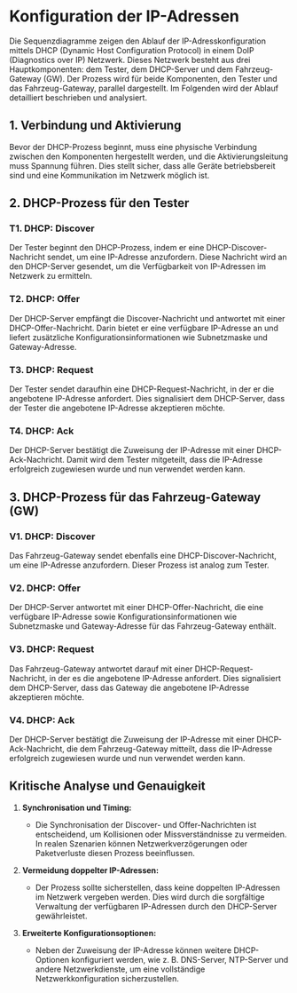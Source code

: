 # Konfiguration der IP-Adressen

Die Sequenzdiagramme zeigen den Ablauf der IP-Adresskonfiguration mittels DHCP (Dynamic Host Configuration Protocol) in einem DoIP (Diagnostics over IP) Netzwerk. Dieses Netzwerk besteht aus drei Hauptkomponenten: dem Tester, dem DHCP-Server und dem Fahrzeug-Gateway (GW). Der Prozess wird für beide Komponenten, den Tester und das Fahrzeug-Gateway, parallel dargestellt. Im Folgenden wird der Ablauf detailliert beschrieben und analysiert.

## 1. Verbindung und Aktivierung

Bevor der DHCP-Prozess beginnt, muss eine physische Verbindung zwischen den Komponenten hergestellt werden, und die Aktivierungsleitung muss Spannung führen. Dies stellt sicher, dass alle Geräte betriebsbereit sind und eine Kommunikation im Netzwerk möglich ist.

## 2. DHCP-Prozess für den Tester

### T1. DHCP: Discover

Der Tester beginnt den DHCP-Prozess, indem er eine DHCP-Discover-Nachricht sendet, um eine IP-Adresse anzufordern. Diese Nachricht wird an den DHCP-Server gesendet, um die Verfügbarkeit von IP-Adressen im Netzwerk zu ermitteln.

### T2. DHCP: Offer

Der DHCP-Server empfängt die Discover-Nachricht und antwortet mit einer DHCP-Offer-Nachricht. Darin bietet er eine verfügbare IP-Adresse an und liefert zusätzliche Konfigurationsinformationen wie Subnetzmaske und Gateway-Adresse.

### T3. DHCP: Request

Der Tester sendet daraufhin eine DHCP-Request-Nachricht, in der er die angebotene IP-Adresse anfordert. Dies signalisiert dem DHCP-Server, dass der Tester die angebotene IP-Adresse akzeptieren möchte.

### T4. DHCP: Ack

Der DHCP-Server bestätigt die Zuweisung der IP-Adresse mit einer DHCP-Ack-Nachricht. Damit wird dem Tester mitgeteilt, dass die IP-Adresse erfolgreich zugewiesen wurde und nun verwendet werden kann.

## 3. DHCP-Prozess für das Fahrzeug-Gateway (GW)

### V1. DHCP: Discover

Das Fahrzeug-Gateway sendet ebenfalls eine DHCP-Discover-Nachricht, um eine IP-Adresse anzufordern. Dieser Prozess ist analog zum Tester.

### V2. DHCP: Offer

Der DHCP-Server antwortet mit einer DHCP-Offer-Nachricht, die eine verfügbare IP-Adresse sowie Konfigurationsinformationen wie Subnetzmaske und Gateway-Adresse für das Fahrzeug-Gateway enthält.

### V3. DHCP: Request

Das Fahrzeug-Gateway antwortet darauf mit einer DHCP-Request-Nachricht, in der es die angebotene IP-Adresse anfordert. Dies signalisiert dem DHCP-Server, dass das Gateway die angebotene IP-Adresse akzeptieren möchte.

### V4. DHCP: Ack

Der DHCP-Server bestätigt die Zuweisung der IP-Adresse mit einer DHCP-Ack-Nachricht, die dem Fahrzeug-Gateway mitteilt, dass die IP-Adresse erfolgreich zugewiesen wurde und nun verwendet werden kann.

## Kritische Analyse und Genauigkeit

1. **Synchronisation und Timing:**
   - Die Synchronisation der Discover- und Offer-Nachrichten ist entscheidend, um Kollisionen oder Missverständnisse zu vermeiden. In realen Szenarien können Netzwerkverzögerungen oder Paketverluste diesen Prozess beeinflussen.
   
2. **Vermeidung doppelter IP-Adressen:**
   - Der Prozess sollte sicherstellen, dass keine doppelten IP-Adressen im Netzwerk vergeben werden. Dies wird durch die sorgfältige Verwaltung der verfügbaren IP-Adressen durch den DHCP-Server gewährleistet.

3. **Erweiterte Konfigurationsoptionen:**
   - Neben der Zuweisung der IP-Adresse können weitere DHCP-Optionen konfiguriert werden, wie z. B. DNS-Server, NTP-Server und andere Netzwerkdienste, um eine vollständige Netzwerkkonfiguration sicherzustellen.
